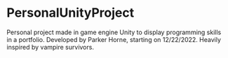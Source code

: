 # PersonalUnityProject
Personal project made in game engine Unity to display programming skills in a portfolio.
Developed by Parker Horne, starting on 12/22/2022.
Heavily inspired by vampire survivors.